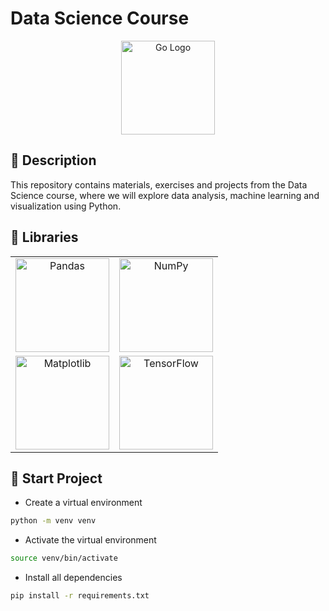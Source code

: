 # Data Science Course
<div align="center">
  <img src="https://cdn.iconscout.com/icon/free/png-256/free-python-logo-icon-download-in-svg-png-gif-file-formats--technology-social-media-vol-5-pack-logos-icons-3030224.png?f=webp&w=256" width="150" alt="Go Logo" />
</div>

## 🚀 Description
This repository contains materials, exercises and projects from the Data Science course, where we will explore data analysis, machine learning and visualization using Python.

##  📘 Libraries
<div align="center">
  <table>
    <tr>
      <td align="center">
        <img src="https://upload.wikimedia.org/wikipedia/commons/thumb/e/ed/Pandas_logo.svg/2560px-Pandas_logo.svg.png" width="150" alt="Pandas"/>
        <br>
      </td>
      <td align="center">
        <img src="https://upload.wikimedia.org/wikipedia/commons/thumb/3/31/NumPy_logo_2020.svg/1200px-NumPy_logo_2020.svg.png" width="150" alt="NumPy"/>
        <br>
      </td>
    </tr>
    <tr>
      <td align="center">
        <img src="https://i.namu.wiki/i/QAax45jgOehPZ2oX7i1bJGZxFV5IbjBqOub2I1eETCEGyjXui8LPpTZRjt2rXeOmNcM8XxFcofkAzRDP7TxNkg.webp" width="150" alt="Matplotlib"/>
        <br>
      </td>
      <td align="center">
        <img src="https://miro.medium.com/v2/resize:fit:1400/1*zmMOdVZ_j9vwMcpdD8Uceg.png" width="150" alt="TensorFlow"/>
        <br>
      </td>
    </tr>
  </table>
</div>

## 🔨 Start Project

- Create a virtual environment
```bash
python -m venv venv
```

- Activate the virtual environment
```bash
source venv/bin/activate
```

- Install all dependencies
```bash
pip install -r requirements.txt
```